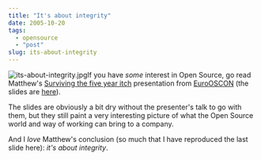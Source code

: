 ```yaml
---
title: "It's about integrity"
date: 2005-10-20
tags: 
  - opensource
  - "post"
slug: its-about-integrity
---
```


![its-about-integrity.jpg](/assets/images/movable-type-blog-archives/its-about-integrity.jpg)If you have _some_ interest in Open Source, go read Matthew's [Surviving the five year itch](http://www.silentpenguin.com/archives/2005/10/eurooscon_day_2.html) presentation from [EuroOSCON](http://conferences.oreillynet.com/eurooscon/) (the slides are [here](http://conferences.oreillynet.com/presentations/euos2005/langham_matt.pdf)).

The slides are obviously a bit dry without the presenter's talk to go with them, but they still paint a very interesting picture of what the Open Source world and way of working can bring to a company.

And I _love_ Matthew's conclusion (so much that I have reproduced the last slide here): _it's about integrity_.
